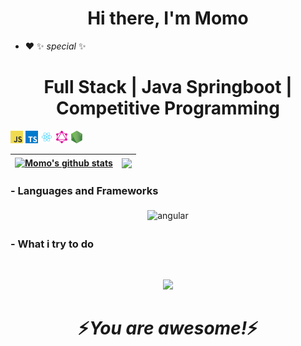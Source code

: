 <div align="center">
<h1>Hi there, I'm <a >Momo</a> </h1>
</div>


 - :heart: ✨ _special_ ✨ 
 
 
<div align="center">
<h1>Full Stack | Java Springboot | Competitive Programming</a> </h1>
</div>


<code><img height="20" src="https://raw.githubusercontent.com/github/explore/80688e429a7d4ef2fca1e82350fe8e3517d3494d/topics/javascript/javascript.png"></code>
<code><img height="20" src="https://raw.githubusercontent.com/github/explore/80688e429a7d4ef2fca1e82350fe8e3517d3494d/topics/typescript/typescript.png"></code>
<code><img height="20" src="https://raw.githubusercontent.com/github/explore/80688e429a7d4ef2fca1e82350fe8e3517d3494d/topics/react/react.png"></code>
<code><img height="20" src="https://raw.githubusercontent.com/github/explore/5c058a388828bb5fde0bcafd4bc867b5bb3f26f3/topics/graphql/graphql.png"></code>
<code><img height="20" src="https://raw.githubusercontent.com/github/explore/80688e429a7d4ef2fca1e82350fe8e3517d3494d/topics/nodejs/nodejs.png"></code>   

<!--  -->

| <a href="https://github.com/anuraghazra/github-readme-stats"><img align="center" src="https://github-readme-stats.vercel.app/api?username=momomi&show_icons=true&include_all_commits=true&theme=buefy&hide_border=true" alt="Momo's github stats" /></a> | <a href="https://github.com/anuraghazra/github-readme-stats"><img align="center" src="https://github-readme-stats.vercel.app/api/top-langs/?username=anuraghazra&layout=compact&theme=buefy&hide_border=true" /></a> |
| ------------- | ------------- |




</p>


### - Languages and Frameworks

<p align="center">
  <!--https://shields.io/ builder ， and the more icons from https://github.com/MikeCodesDotNET/ColoredBadges> -->
  <!-- For more icons please follow  https://github.com/MikeCodesDotNET/ColoredBadges -->
  <!-- add the icons from Mike James , the beautifully icons https://github.com/MikeCodesDotNET/ColoredBadges> -->
 
  
 <img src="https://github.com/angular/angular/blob/main/aio/src/assets/images/logos/angular/angular.png" alt="angular"  style="vertical-align:top; margin:4px">    



  
</p>

### - What i try to do

<br />

<p align="center">
   
   <img src="https://github.com/momomi/momomi/blob/main/svg/earth-ending-meteorite.gif">
   </p>
 

<h1 align='center'>⚡️<i>You are awesome!</i>⚡️</h1>
<!--
**momomi/momomi** is a ✨ _special_ ✨ repository because its `README.md` (this file) appears on your GitHub profile.

Here are some ideas to get you started:
- 🔭 I’m currently working on ...
- 🌱 I’m currently learning ...
- 👯 I’m looking to collaborate on ...
- 🤔 I’m looking for help with ...
- 💬 Ask me about ...
- 📫 How to reach me: ...
- 😄 Pronouns: ...
- ⚡ Fun fact: ...<div align="center">
   <h1>Hi there, I'm <a href="https://hemant.codes">Hemant</a> <img src="https://media.giphy.com/media/hvRJCLFzcasrR4ia7z/giphy.gif" width="25px"> </h1>
   
   
   <img src="https://pronoun.cyou/x/y?subject=He&object=Him&height=20"> 
</div>
-->

<!--### Hi there 👋
-:heart: The way to Fullstack and Software Engineer !
